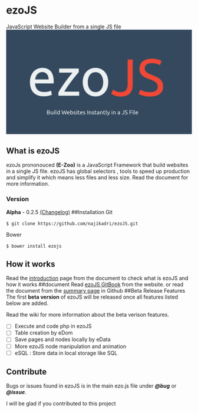 # ezoJS

JavaScript Website Builder from a single JS file
![Splashscreen](ezoJS.png)
## What is ezoJS
ezoJs  prononouced **(E-Zoo)** is a JavaScript Framework that build websites in a single JS file. ezoJS has global selectors , tools to speed up production and simplify it which means less files and less size. Read the document for more information.
### Version
**Alpha** - 0.2.5 [(Changelog)](changelog.md)
##Installation
Git
```
$ git clone https://github.com/najikadri/ezoJS.git
```
Bower
```
$ bower install ezojs
```
## How it works
Read the [introduction](docs/introduction.md) page from the document to check what is ezoJS and how it works
##document
Read  [ezoJS GitBook](http://najikadri.gitbooks.io/ezojs/) from the website.
or read the document from the [summary page](SUMMARY..md) in Github
##Beta Release Features
 The first **beta version** of ezoJS will be released once all features listed below are added.
 
 Read the wiki for more information about the beta verison features.

- [ ] Execute and code php in ezoJS
- [ ] Table creation by eDom
- [ ] Save pages and nodes locally by eData
- [ ] More ezoJS node manipulation and animation
- [ ] eSQL : Store data in local storage like SQL

## Contribute
 Bugs or issues found in ezoJS is in the main ezo.js file under ***@bug*** or ***@issue***.
 
I will be glad if you contributed to this project









